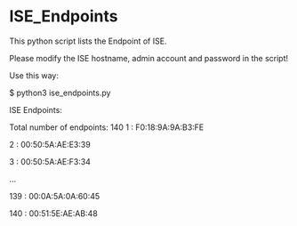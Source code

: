 # ISE_Endpoints

This python script lists the Endpoint of ISE. 

Please modify the ISE hostname, admin account and password in the script!

Use this way:

$ python3 ise_endpoints.py

ISE Endpoints:

Total number of endpoints: 140
1 : F0:18:9A:9A:B3:FE

2 : 00:50:5A:AE:E3:39

3 : 00:50:5A:AE:F3:34

...

139 : 00:0A:5A:0A:60:45

140 : 00:51:5E:AE:AB:48
